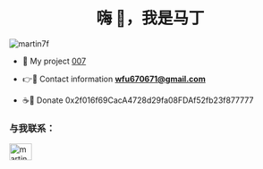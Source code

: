 <h1 align="center">嗨 👋，我是马丁</h1>
<p align="left"> <img src="https://komarev.com/ghpvc/?username=martin7f&label=Profile%20views&color=0e75b6&style=flat" alt="martin7f" /> </p>


- 🔭 My project [007](https://github.com/Martin7F/007)

- 👉📩 Contact information **wfu670671@gmail.com**

- ☕💸 Donate     0x2f016f69CacA4728d29fa08FDAf52fb23f877777



<h3 align="left">与我联系：</h3>
<p align="left">
<a href="https://twitter.com/martinw_007" target="blank"><img align="center" src="https://raw.githubusercontent.com/rahuldkjain/github-profile-readme-generator/master/src/images/icons/Social/twitter.svg" alt="martinw_007" height="30" width="40" /></a>
</p>
